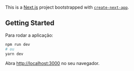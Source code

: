 This is a [Next.js](https://nextjs.org/) project bootstrapped with [`create-next-app`](https://github.com/vercel/next.js/tree/canary/packages/create-next-app).

## Getting Started

Para rodar a aplicação:

```bash
npm run dev
# ou
yarn dev
```

Abra [http://localhost:3000](http://localhost:3000) no seu navegador.
